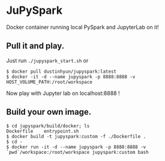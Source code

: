 # JuPySpark

Docker container running local PySpark and JupyterLab on it!

## Pull it and play.

Just run ```./jupyspark_start.sh``` or

```
$ docker pull dustinhyun/jupyspark:latest
$ docker -it -d --name jupyspark -p 8888:8888 -v HOST_VOLUME_PATH:/root/workspace
```

Now play with Jupyter lab on localhost:8888 !

## Build your own image.

```
$ cd jupyspark/build/docker; ls
Dockerfile    entrypoint.sh
$ docker build -t jupyspark:custom -f ./Dockerfile .
$ cd -
$ docker run -it -d --name jupyspark -p 8888:8888 -v `pwd`/workspace:/root/workspace jupyspark:custom bash
```
